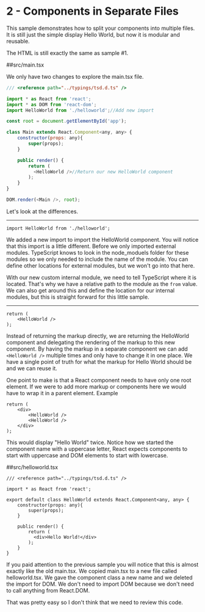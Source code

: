 # 2 - Components in Separate Files

This sample demonstrates how to split your components into multiple files. It is still just the simple display Hello World, but now it is modular and reusable.

The HTML is still exactly the same as sample #1. 

##src/main.tsx

We only have two changes to explore the main.tsx file.

```javascript
/// <reference path="../typings/tsd.d.ts" />

import * as React from 'react';
import * as DOM from 'react-dom';
import HelloWorld from './helloworld';//Add new import

const root = document.getElementById('app');

class Main extends React.Component<any, any> {
    constructor(props: any){
        super(props);
    }

	public render() {
		return (
          <HelloWorld />//Return our new HelloWorld component
        );
	}
}

DOM.render(<Main />, root); 
```

Let's look at the differences.

---

```
import HelloWorld from './helloworld';
```

We added a new import to import the HelloWorld component. You will notice that this import is a little different. Before we only imported external modules. TypeScript knows to look in the node_moduels folder for these modules so we only needed to include the name of the module. You can define other locations for external modules, but we won't go into that here.

With our new custom internal module, we need to tell TypeScript where it is located. That's why we have a relative path to the module as the `from` value. We can also get around this and define the location for our internal modules, but this is straight forward for this little sample.

---

```
return (
    <HelloWorld />
);
```

Instead of returning the markup directly, we are returning the HelloWorld component and delegating the rendering of the markup to this new component. By having the markup in a separate component we can add `<HelloWorld />` multiple times and only have to change it in one place. We have a single point of truth for what the markup for Hello World should be and we can reuse it.

One point to make is that a React component needs to have only one root element. If we were to add more markup or components here we would have to wrap it in a parent element. Example

```
return (
    <div>
        <HelloWorld />
        <HelloWorld />
    </div>
);
```

This would display "Hello World" twice. Notice how we started the component name with a uppercase letter, React expects components to start with uppercase and DOM elements to start with lowercase.

##src/helloworld.tsx

```
/// <reference path="../typings/tsd.d.ts" />

import * as React from 'react';

export default class HelloWorld extends React.Component<any, any> {
    constructor(props: any){
        super(props);
    }

	public render() {
		return (
          <div>Hello World!</div>
        );
	}
}
```

If you paid attention to the previous sample you will notice that this is almost exactly like the old main.tsx. We copied main.tsx to a new file called helloworld.tsx. We gave the component class a new name and we deleted the import for DOM. We don't need to import DOM because we don't need to call anything from React.DOM.

That was pretty easy so I don't think that we need to review this code.
